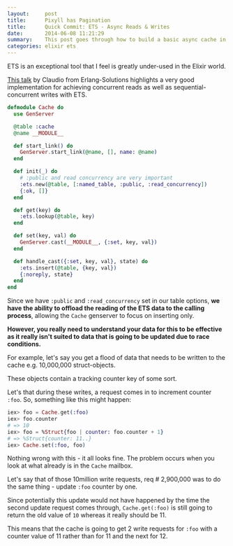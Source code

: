 ```yaml
---
layout:     post
title:      Pixyll has Pagination
title:      Quick Commit: ETS - Async Reads & Writes
date:       2014-06-08 11:21:29
summary:    This post goes through how to build a basic async cache in elixir
categories: elixir ets
---
```



ETS is an exceptional tool that I feel is greatly under-used in the Elixir world.

[This talk](https://www.youtube.com/watch?v=D3IftRUQgqc) by Claudio from Erlang-Solutions highlights a very good implementation for achieving concurrent reads as well as sequential-concurrent writes with ETS.

```elixir
defmodule Cache do
  use GenServer

  @table :cache
  @name __MODULE__

  def start_link() do
    GenServer.start_link(@name, [], name: @name)
  end

  def init(_) do
    # :public and read concurrency are very important
    :ets.new(@table, [:named_table, :public, :read_concurrency])
    {:ok, []}
  end

  def get(key) do
    :ets.lookup(@table, key)
  end

  def set(key, val) do
    GenServer.cast(__MODULE__, {:set, key, val})
  end

  def handle_cast({:set, key, val}, state) do
    :ets.insert(@table, {key, val})
    {:noreply, state}
  end
end
```

Since we have `:public` and `:read_concurrency` set in our table options, **we have the ability to offload the reading of the ETS data to the calling process**, allowing the `Cache` genserver to focus on inserting only.

**However, you really need to understand your data for this to be effective as it really isn't suited to data that is going to be updated due to race conditions.**

For example, let's say you get a flood of data that needs to be written to the cache e.g. 10,000,000 struct-objects.

These objects contain a tracking counter key of some sort.

Let's that during these writes, a request comes in to increment counter `:foo`. So, something like this might happen:

```elixir
iex> foo = Cache.get(:foo)
iex> foo.counter
# => 10
iex> foo = %Struct{foo | counter: foo.counter + 1}
# => %Struct{counter: 11..}
iex> Cache.set(:foo, foo)
```

Nothing wrong with this - it all looks fine. The problem occurs when you look at what already is in the `Cache` mailbox.

Let's say that of those 10million write requests, req # 2,900,000 was to do the same thing - update `:foo` counter by one.

Since potentially this update would not have happened by the time the second update request comes through, `Cache.get(:foo)` is still going to return the old value of `10` whereas it really should be 11.

This means that the cache is going to get 2 write requests for `:foo` with a counter value of 11 rather than for 11 and the next for 12.
